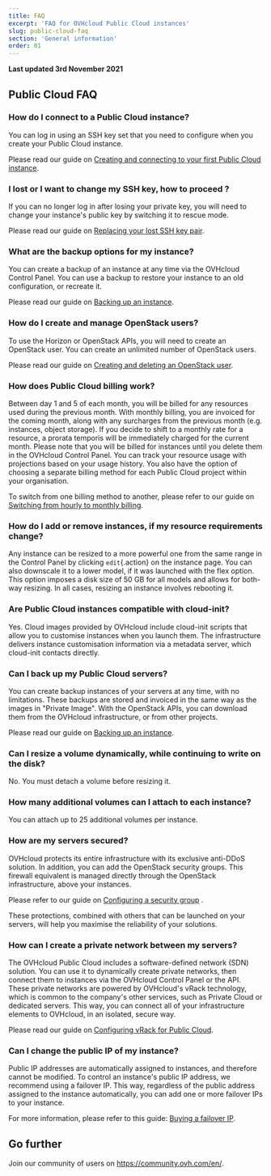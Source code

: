 ```yaml
---
title: FAQ
excerpt: 'FAQ for OVHcloud Public Cloud instances'
slug: public-cloud-faq
section: 'General information'
order: 01
---
```


**Last updated 3rd November 2021**

## Public Cloud FAQ

### How do I connect to a Public Cloud instance?

You can log in using an SSH key set that you need to configure when you create your Public Cloud instance.

Please read our guide on [Creating and connecting to your first Public Cloud instance](../public-cloud-first-steps/).

### I lost or I want to change my SSH key, how to proceed ?

If you can no longer log in after losing your private key, you will need to change your instance's public key by switching it to rescue mode.

Please read our guide on [Replacing your lost SSH key pair](../replacing_your_lost_ssh_key_pair/).

### What are the backup options for my instance?

You can create a backup of an instance at any time via the OVHcloud Control Panel. You can use a backup to restore your instance to an old configuration, or recreate it.

Please read our guide on [Backing up an instance](../back-up-instance/).

### How do I create and manage OpenStack users?  

To use the Horizon or OpenStack APIs, you will need to create an OpenStack user. You can create an unlimited number of OpenStack users.

Please read our guide on [Creating and deleting an OpenStack user](../creation-and-deletion-of-openstack-user/).

### How does Public Cloud billing work?

Between day 1 and 5 of each month, you will be billed for any resources used during the previous month. With monthly billing, you are invoiced for the coming month, along with any surcharges from the previous month (e.g. instances, object storage). If you decide to shift to a monthly rate for a resource, a prorata temporis will be immediately charged for the current month.
Please note that you will be billed for instances until you delete them in the OVHcloud Control Panel.
You can track your resource usage with projections based on your usage history. You also have the option of choosing a separate billing method for each Public Cloud project within your organisation.

To switch from one billing method to another, please refer to our guide on [Switching from hourly to monthly billing](../change-public-cloud-billing-rate/).

### How do I add or remove instances, if my resource requirements change?

Any instance can be resized to a more powerful one from the same range in the Control Panel by clicking `edit`{.action} on the instance page. You can also downscale it to a lower model, if it was launched with the flex option. This option imposes a disk size of 50 GB for all models and allows for both-way resizing.
In all cases, resizing an instance involves rebooting it.

### Are Public Cloud instances compatible with cloud-init?

Yes. Cloud images provided by OVHcloud include cloud-init scripts that allow you to customise instances when you launch them. The infrastructure delivers instance customisation information via a metadata server, which cloud-init contacts directly.

### Can I back up my Public Cloud servers?

You can create backup instances of your servers at any time, with no limitations. These backups are stored and invoiced in the same way as the images in "Private Image". With the OpenStack APIs, you can download them from the OVHcloud infrastructure, or from other projects.

Please read our guide on [Backing up an instance](../back-up-instance/).

### Can I resize a volume dynamically, while continuing to write on the disk?

No. You must detach a volume before resizing it.

### How many additional volumes can I attach to each instance?

You can attach up to 25 additional volumes per instance.

### How are my servers secured?

OVHcloud protects its entire infrastructure with its exclusive anti-DDoS solution. In addition, you can add the OpenStack security groups. This firewall equivalent is managed directly through the OpenStack infrastructure, above your instances.

Please refer to our guide on [Configuring a security group](../configure-security-group-horizon/) .

These protections, combined with others that can be launched on your servers, will help you maximise the reliability of your solutions.

### How can I create a private network between my servers?

The OVHcloud Public Cloud includes a software-defined network (SDN) solution. You can use it to dynamically create private networks, then connect them to instances via the OVHcloud Control Panel or the API.
These private networks are powered by OVHcloud's vRack technology, which is common to the company's other services, such as Private Cloud or dedicated servers. This way, you can connect all of your infrastructure elements to OVHcloud, in an isolated, secure way.

Please read our guide on [Configuring vRack for Public Cloud](../public-cloud-vrack/).

### Can I change the public IP of my instance?

Public IP addresses are automatically assigned to instances, and therefore cannot be modified. To control an instance's public IP address, we recommend using a failover IP. This way, regardless of the public address assigned to the instance automatically, you can add one or more failover IPs to your instance.

For more information, please refer to this guide: [Buying a failover IP](../buy-a-failover-ip/).

## Go further

Join our community of users on <https://community.ovh.com/en/>.
